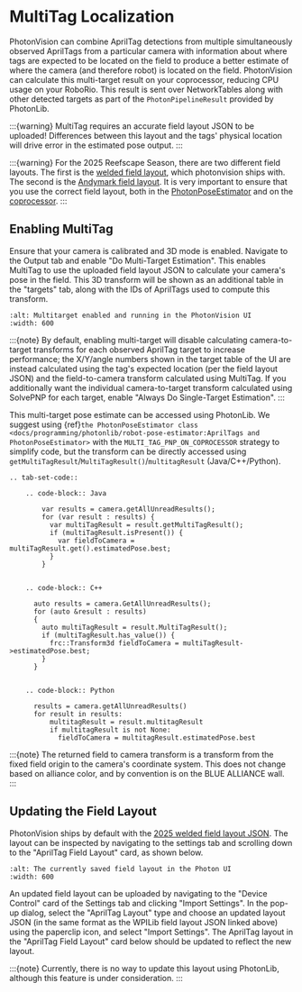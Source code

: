 # MultiTag Localization

PhotonVision can combine AprilTag detections from multiple simultaneously observed AprilTags from a particular camera with information about where tags are expected to be located on the field to produce a better estimate of where the camera (and therefore robot) is located on the field. PhotonVision can calculate this multi-target result on your coprocessor, reducing CPU usage on your RoboRio. This result is sent over NetworkTables along with other detected targets as part of the `PhotonPipelineResult` provided by PhotonLib.

:::{warning}
MultiTag requires an accurate field layout JSON to be uploaded! Differences between this layout and the tags' physical location will drive error in the estimated pose output.
:::

:::{warning}
For the 2025 Reefscape Season, there are two different field layouts. The first is the [welded field layout](https://github.com/wpilibsuite/allwpilib/blob/main/apriltag/src/main/native/resources/edu/wpi/first/apriltag/2025-reefscape-welded.json), which photonvision ships with. The second is the [Andymark field layout](https://github.com/wpilibsuite/allwpilib/blob/main/apriltag/src/main/native/resources/edu/wpi/first/apriltag/2025-reefscape-andymark.json). It is very important to ensure that you use the correct field layout, both in the [PhotonPoseEstimator](https://docs.photonvision.org/en/latest/docs/programming/photonlib/robot-pose-estimator.html#apriltags-and-photonposeestimator) and on the [coprocessor](https://docs.photonvision.org/en/latest/docs/apriltag-pipelines/multitag.html#updating-the-field-layout).
:::

## Enabling MultiTag

Ensure that your camera is calibrated and 3D mode is enabled. Navigate to the Output tab and enable "Do Multi-Target Estimation". This enables MultiTag to use the uploaded field layout JSON to calculate your camera's pose in the field. This 3D transform will be shown as an additional table in the "targets" tab, along with the IDs of AprilTags used to compute this transform.

```{image} images/multitag-ui.png
:alt: Multitarget enabled and running in the PhotonVision UI
:width: 600
```

:::{note}
By default, enabling multi-target will disable calculating camera-to-target transforms for each observed AprilTag target to increase performance; the X/Y/angle numbers shown in the target table of the UI are instead calculated using the tag's expected location (per the field layout JSON) and the field-to-camera transform calculated using MultiTag. If you additionally want the individual camera-to-target transform calculated using SolvePNP for each target, enable "Always Do Single-Target Estimation".
:::

This multi-target pose estimate can be accessed using PhotonLib. We suggest using {ref}`the PhotonPoseEstimator class <docs/programming/photonlib/robot-pose-estimator:AprilTags and PhotonPoseEstimator>` with the `MULTI_TAG_PNP_ON_COPROCESSOR` strategy to simplify code, but the transform can be directly accessed using `getMultiTagResult`/`MultiTagResult()`/`multitagResult` (Java/C++/Python).

```{eval-rst}
.. tab-set-code::

    .. code-block:: Java

        var results = camera.getAllUnreadResults();
        for (var result : results) {
          var multiTagResult = result.getMultiTagResult();
          if (multiTagResult.isPresent()) {
            var fieldToCamera = multiTagResult.get().estimatedPose.best;
          }
        }


    .. code-block:: C++

      auto results = camera.GetAllUnreadResults();
      for (auto &result : results)
      {
        auto multiTagResult = result.MultiTagResult();
        if (multiTagResult.has_value()) {
          frc::Transform3d fieldToCamera = multiTagResult->estimatedPose.best;
        }
      }


    .. code-block:: Python

      results = camera.getAllUnreadResults()
      for result in results:
          multitagResult = result.multitagResult
          if multitagResult is not None:
            fieldToCamera = multitagResult.estimatedPose.best
```

:::{note}
The returned field to camera transform is a transform from the fixed field origin to the camera's coordinate system. This does not change based on alliance color, and by convention is on the BLUE ALLIANCE wall.
:::

## Updating the Field Layout

PhotonVision ships by default with the [2025 welded field layout JSON](https://github.com/wpilibsuite/allwpilib/blob/main/apriltag/src/main/native/resources/edu/wpi/first/apriltag/2025-reefscape-welded.json). The layout can be inspected by navigating to the settings tab and scrolling down to the "AprilTag Field Layout" card, as shown below.

```{image} images/field-layout.png
:alt: The currently saved field layout in the Photon UI
:width: 600
```

An updated field layout can be uploaded by navigating to the "Device Control" card of the Settings tab and clicking "Import Settings". In the pop-up dialog, select the "AprilTag Layout" type and choose an updated layout JSON (in the same format as the WPILib field layout JSON linked above) using the paperclip icon, and select "Import Settings". The AprilTag layout in the "AprilTag Field Layout" card below should be updated to reflect the new layout.

:::{note}
Currently, there is no way to update this layout using PhotonLib, although this feature is under consideration.
:::
